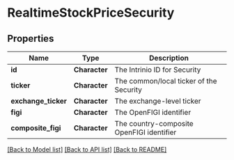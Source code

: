 # RealtimeStockPriceSecurity

[//]: # (CLASS:IntrinioSDK::RealtimeStockPriceSecurity)

[//]: # (KIND:object)

## Properties

[//]: # (START_DEFINITION)

Name | Type | Description
------------ | ------------- | -------------
**id** | **Character** | The Intrinio ID for Security &nbsp;
**ticker** | **Character** | The common/local ticker of the Security &nbsp;
**exchange_ticker** | **Character** | The exchange-level ticker &nbsp;
**figi** | **Character** | The OpenFIGI identifier &nbsp;
**composite_figi** | **Character** | The country-composite OpenFIGI identifier &nbsp;

[//]: # (END_DEFINITION)


[[Back to Model list]](../README.md#documentation-for-models) [[Back to API list]](../README.md#documentation-for-api-endpoints) [[Back to README]](../README.md)



